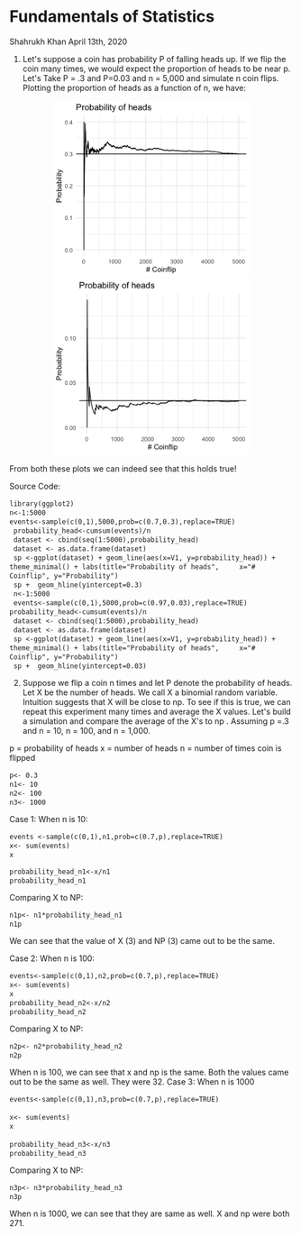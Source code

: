 Fundamentals of Statistics
================
Shahrukh Khan
April 13th, 2020

1. Let's suppose a coin has probability P of falling heads up. If we flip the coin many times, we would expect the proportion of
heads to be near p. Let's Take P = .3 and P=0.03 and n = 5,000 and simulate n coin flips. 
Plotting the proportion of heads as a function of n, we have:

<p align="center">
  <img src="https://github.com/shahrukhatik/Statistical-Inference/blob/master/Images/Coinflip.png?raw=true" width="350" title="hover text">
  <img src="https://github.com/shahrukhatik/Statistical-Inference/blob/master/Images/Coinflip003.png?raw=true" width="350" alt="accessibility text">
</p>

From both these plots we can indeed see that this holds true!

Source Code:

    library(ggplot2)
    n<-1:5000
    events<-sample(c(0,1),5000,prob=c(0.7,0.3),replace=TRUE)
     probability_head<-cumsum(events)/n
     dataset <- cbind(seq(1:5000),probability_head)
     dataset <- as.data.frame(dataset)
     sp <-ggplot(dataset) + geom_line(aes(x=V1, y=probability_head)) + theme_minimal() + labs(title="Probability of heads",     x="# Coinflip", y="Probability")  
     sp +  geom_hline(yintercept=0.3)
     n<-1:5000
     events<-sample(c(0,1),5000,prob=c(0.97,0.03),replace=TRUE)
    probability_head<-cumsum(events)/n
     dataset <- cbind(seq(1:5000),probability_head)
     dataset <- as.data.frame(dataset)
     sp <-ggplot(dataset) + geom_line(aes(x=V1, y=probability_head)) + theme_minimal() + labs(title="Probability of heads",     x="# Coinflip", y="Probability")  
     sp +  geom_hline(yintercept=0.03)

2. Suppose we flip a coin n times and let P denote the probability of heads. Let X be the number of heads. We call X
a binomial random variable. Intuition suggests that X will be close to np. To see if this is true, we
can repeat this experiment many times and average the X values. Let's build a simulation and compare the average of the X's to np . Assuming p =.3 and n = 10, n = 100, and n = 1,000.

p = probability of heads 
x = number of heads 
n = number of times coin is flipped

```{r}
p<- 0.3
n1<- 10
n2<- 100
n3<- 1000
```

Case 1: When n is 10:

```{r}
events <-sample(c(0,1),n1,prob=c(0.7,p),replace=TRUE)
x<- sum(events)
x
```

```{r}
probability_head_n1<-x/n1
probability_head_n1
```

Comparing X to NP:

```{r}
n1p<- n1*probability_head_n1
n1p
```

We can see that the value of X (3) and NP (3) came out to be the same. 

Case 2: When n is 100:

```{r}
events<-sample(c(0,1),n2,prob=c(0.7,p),replace=TRUE)
x<- sum(events)
x
probability_head_n2<-x/n2
probability_head_n2
```

Comparing X to NP:

```{r}
n2p<- n2*probability_head_n2
n2p
```

When n is 100, we can see that x and np is the same. Both the values came out to be the same as well. They were 32.
Case 3: When n is 1000

```{r}
events<-sample(c(0,1),n3,prob=c(0.7,p),replace=TRUE)

x<- sum(events)
x

probability_head_n3<-x/n3
probability_head_n3
```
Comparing X to NP: 

```{r}
n3p<- n3*probability_head_n3
n3p
```
When n is 1000, we can see that they are same as well. X and np were both 271.

